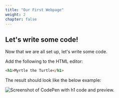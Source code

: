 ```yaml
---
title: "Our First Webpage"
weight: 2
chapter: false
---
```


## Let's write some code!

Now that we are all set up, let's write some code.

Add the following to the HTML editor:

```html
<h1>Myrtle the Turtle</h1>
```

The result should look like the below example:

![Screenshot of CodePen with h1 code and preview.](../../images/first_page.png)
